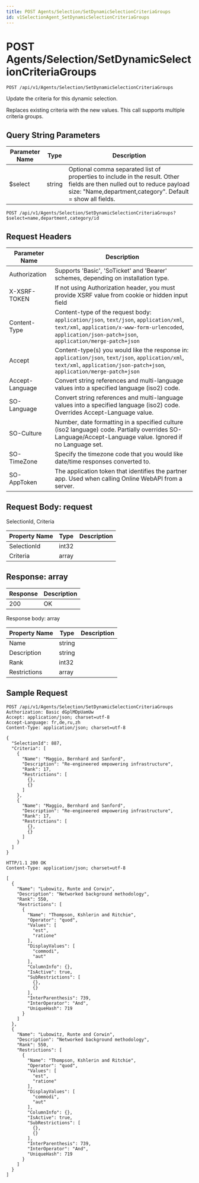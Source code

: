 ```yaml
---
title: POST Agents/Selection/SetDynamicSelectionCriteriaGroups
id: v1SelectionAgent_SetDynamicSelectionCriteriaGroups
---
```


# POST Agents/Selection/SetDynamicSelectionCriteriaGroups

```http
POST /api/v1/Agents/Selection/SetDynamicSelectionCriteriaGroups
```

Update the criteria for this dynamic selection.

Replaces existing criteria with the new values. This call supports multiple criteria groups.





## Query String Parameters

| Parameter Name | Type |  Description |
|----------------|------|--------------|
| $select | string |  Optional comma separated list of properties to include in the result. Other fields are then nulled out to reduce payload size: "Name,department,category". Default = show all fields. |

```http
POST /api/v1/Agents/Selection/SetDynamicSelectionCriteriaGroups?$select=name,department,category/id
```


## Request Headers

| Parameter Name | Description |
|----------------|-------------|
| Authorization  | Supports 'Basic', 'SoTicket' and 'Bearer' schemes, depending on installation type. |
| X-XSRF-TOKEN   | If not using Authorization header, you must provide XSRF value from cookie or hidden input field |
| Content-Type | Content-type of the request body: `application/json`, `text/json`, `application/xml`, `text/xml`, `application/x-www-form-urlencoded`, `application/json-patch+json`, `application/merge-patch+json` |
| Accept         | Content-type(s) you would like the response in: `application/json`, `text/json`, `application/xml`, `text/xml`, `application/json-patch+json`, `application/merge-patch+json` |
| Accept-Language | Convert string references and multi-language values into a specified language (iso2) code. |
| SO-Language | Convert string references and multi-language values into a specified language (iso2) code. Overrides Accept-Language value. |
| SO-Culture | Number, date formatting in a specified culture (iso2 language) code. Partially overrides SO-Language/Accept-Language value. Ignored if no Language set. |
| SO-TimeZone | Specify the timezone code that you would like date/time responses converted to. |
| SO-AppToken | The application token that identifies the partner app. Used when calling Online WebAPI from a server. |

## Request Body: request  

SelectionId, Criteria 

| Property Name | Type |  Description |
|----------------|------|--------------|
| SelectionId | int32 |  |
| Criteria | array |  |


## Response: array



| Response | Description |
|----------------|-------------|
| 200 | OK |

Response body: array

| Property Name | Type |  Description |
|----------------|------|--------------|
| Name | string |  |
| Description | string |  |
| Rank | int32 |  |
| Restrictions | array |  |

## Sample Request

```http!
POST /api/v1/Agents/Selection/SetDynamicSelectionCriteriaGroups
Authorization: Basic dGplMDpUamUw
Accept: application/json; charset=utf-8
Accept-Language: fr,de,ru,zh
Content-Type: application/json; charset=utf-8

{
  "SelectionId": 887,
  "Criteria": [
    {
      "Name": "Maggio, Bernhard and Sanford",
      "Description": "Re-engineered empowering infrastructure",
      "Rank": 17,
      "Restrictions": [
        {},
        {}
      ]
    },
    {
      "Name": "Maggio, Bernhard and Sanford",
      "Description": "Re-engineered empowering infrastructure",
      "Rank": 17,
      "Restrictions": [
        {},
        {}
      ]
    }
  ]
}
```

```http_
HTTP/1.1 200 OK
Content-Type: application/json; charset=utf-8

[
  {
    "Name": "Lubowitz, Runte and Corwin",
    "Description": "Networked background methodology",
    "Rank": 550,
    "Restrictions": [
      {
        "Name": "Thompson, Kshlerin and Ritchie",
        "Operator": "quod",
        "Values": [
          "est",
          "ratione"
        ],
        "DisplayValues": [
          "commodi",
          "aut"
        ],
        "ColumnInfo": {},
        "IsActive": true,
        "SubRestrictions": [
          {},
          {}
        ],
        "InterParenthesis": 739,
        "InterOperator": "And",
        "UniqueHash": 719
      }
    ]
  },
  {
    "Name": "Lubowitz, Runte and Corwin",
    "Description": "Networked background methodology",
    "Rank": 550,
    "Restrictions": [
      {
        "Name": "Thompson, Kshlerin and Ritchie",
        "Operator": "quod",
        "Values": [
          "est",
          "ratione"
        ],
        "DisplayValues": [
          "commodi",
          "aut"
        ],
        "ColumnInfo": {},
        "IsActive": true,
        "SubRestrictions": [
          {},
          {}
        ],
        "InterParenthesis": 739,
        "InterOperator": "And",
        "UniqueHash": 719
      }
    ]
  }
]
```